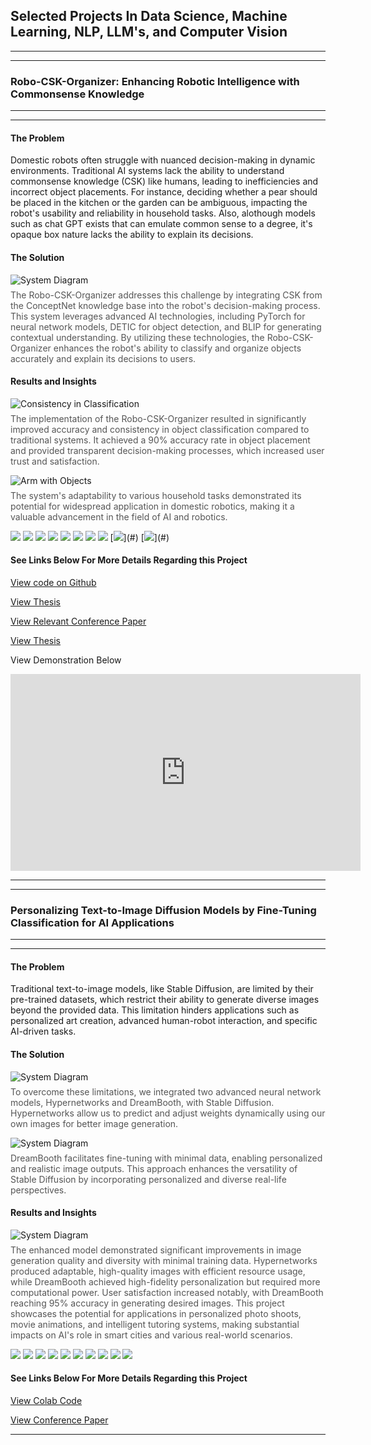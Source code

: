 ## Selected Projects In Data Science, Machine Learning, NLP, LLM's, and Computer Vision

<style>
  figure {
    margin: 1em 0;
  }
  figure img {
    max-width: 100%;
    height: auto;
  }
  figcaption {
    color: #555;
    margin-top: 0.5em;
  }
</style>


---
---

### Robo-CSK-Organizer: Enhancing Robotic Intelligence with Commonsense Knowledge
---
---

#### The Problem

Domestic robots often struggle with nuanced decision-making in dynamic environments. Traditional AI systems lack the ability to understand commonsense knowledge (CSK) like humans, leading to inefficiencies and incorrect object placements. For instance, deciding whether a pear should be placed in the kitchen or the garden can be ambiguous, impacting the robot's usability and reliability in household tasks. Also, alothough models such as chat GPT exists that can emulate common sense to a degree, it's opaque box nature lacks the ability to explain its decisions. 


#### The Solution


<figure>
  <img src="/assets/images/robo_csk_imgs/system_diagram.png" alt="System Diagram">
  <figcaption>The Robo-CSK-Organizer addresses this challenge by integrating CSK from the ConceptNet knowledge base into the robot's decision-making process. This system leverages advanced AI technologies, including PyTorch for neural network models, DETIC for object detection, and BLIP for generating contextual understanding. By utilizing these technologies, the Robo-CSK-Organizer enhances the robot's ability to classify and organize objects accurately and explain its decisions to users.</figcaption>
</figure>


#### Results and Insights

<figure>
  <img src="/assets/images/robo_csk_imgs/consistency.png" alt="Consistency in Classification">
  <figcaption>The implementation of the Robo-CSK-Organizer resulted in significantly improved accuracy and consistency in object classification compared to traditional systems. It achieved a 90% accuracy rate in object placement and provided transparent decision-making processes, which increased user trust and satisfaction. </figcaption>
</figure>

<figure>
  <img src="/assets/images/robo_csk_imgs/Step_Diagram_RoboCSK.png" alt="Arm with Objects">
  <figcaption>The system's adaptability to various household tasks demonstrated its potential for widespread application in domestic robotics, making it a valuable advancement in the field of AI and robotics.</figcaption>
</figure>


[![](https://img.shields.io/badge/PyTorch-white?logo=PyTorch)](#) [![](https://img.shields.io/badge/Python-white?logo=Python)](#) [![](https://img.shields.io/badge/Jupyter_Notebooks-white?logo=Jupyter)](#) [![](https://img.shields.io/badge/Google_Colab-white?logo=Google-Colab)](#) [![](https://img.shields.io/badge/Docker-white?logo=Docker)](#) [![](https://img.shields.io/badge/ConceptNet-white?logo=ConceptNet)](#) [![](https://img.shields.io/badge/DETIC-white?logo=DETIC)](#) [![](https://img.shields.io/badge/BLIP-white?logo=BLIP)](#) [![](https://img.shields.io/badge/ROS-white?)](#) [![](https://img.shields.io/badge/GitHub-white?)](#)

#### See Links Below For More Details Regarding this Project

[View code on Github](https://github.com/omnidox/ConceptNet)

[View Thesis](/pdf/Rafael_Hidalgo_RoboCSK_Thesis_final_submission_AV_signed_.pdf)

[View Relevant Conference Paper](/pdf/IEMTRONICS_2024_HidalgoEtAl.pdf)

[View Thesis](/pdf/Rafael_Hidalgo_RoboCSK_Thesis_final_submission_AV_signed_.pdf)

View Demonstration Below
<iframe width="560" height="315" src="https://www.youtube.com/embed/zJRYibVJDAM?si=Uoecs9cZA-viEe20" title="YouTube video player" frameborder="0" allow="accelerometer; autoplay; clipboard-write; encrypted-media; gyroscope; picture-in-picture; web-share" referrerpolicy="strict-origin-when-cross-origin" allowfullscreen></iframe>


---
---

### Personalizing Text-to-Image Diffusion Models by Fine-Tuning Classification for AI Applications

---
---

#### The Problem
Traditional text-to-image models, like Stable Diffusion, are limited by their pre-trained datasets, which restrict their ability to generate diverse images beyond the provided data. This limitation hinders applications such as personalized art creation, advanced human-robot interaction, and specific AI-driven tasks.

#### The Solution


<figure>
  <img src="/assets/images/stbl_dif_imgs/train_rafael.png" alt="System Diagram">
  <figcaption>To overcome these limitations, we integrated two advanced neural network models, Hypernetworks and DreamBooth, with Stable Diffusion. Hypernetworks allow us to predict and adjust weights dynamically using our own images for better image generation. </figcaption>
</figure>

<figure>
  <img src="/assets/images/stbl_dif_imgs/train_nesreen.png" alt="System Diagram">
  <figcaption> DreamBooth facilitates fine-tuning with minimal data, enabling personalized and realistic image outputs. This approach enhances the versatility of Stable Diffusion by incorporating personalized and diverse real-life perspectives.</figcaption>
</figure>

#### Results and Insights

<figure>
  <img src="/assets/images/stbl_dif_imgs/new_images.png" alt="System Diagram">
  <figcaption>The enhanced model demonstrated significant improvements in image generation quality and diversity with minimal training data. Hypernetworks produced adaptable, high-quality images with efficient resource usage, while DreamBooth achieved high-fidelity personalization but required more computational power. User satisfaction increased notably, with DreamBooth reaching 95% accuracy in generating desired images. This project showcases the potential for applications in personalized photo shoots, movie animations, and intelligent tutoring systems, making substantial impacts on AI's role in smart cities and various real-world scenarios. </figcaption>
</figure>

[![](https://img.shields.io/badge/PyTorch-white?logo=PyTorch)](#) [![](https://img.shields.io/badge/Python-white?logo=Python)](#) [![](https://img.shields.io/badge/Jupyter_Notebooks-white?logo=Jupyter)](#) [![](https://img.shields.io/badge/Google_Colab-white?logo=Google-Colab)](#) [![](https://img.shields.io/badge/Stable_Diffusion-white?logo=Stable-Diffusion)](#) [![](https://img.shields.io/badge/Hypernetworks-white?logo=Hypernetworks)](#) [![](https://img.shields.io/badge/DreamBooth-white?logo=DreamBooth)](#) [![](https://img.shields.io/badge/BLIP-white?logo=BLIP)](#) [![](https://img.shields.io/badge/Gradio-white?logo=Gradio)](#) [![](https://img.shields.io/badge/GitHub-white?logo=GitHub)](#)

#### See Links Below For More Details Regarding this Project

[View Colab Code](https://github.com/omnidox/Stable-Diffusion-Fine-Tuning-Conference-Paper/blob/main/examples/dreambooth/DreamBooth_Stable_Diffusion.ipynb)

[View Conference Paper](pdf/StableDiffusionIntelliSys2023.pdf)

---


